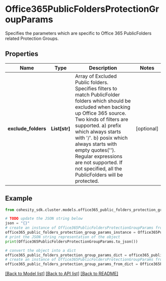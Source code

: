 # Office365PublicFoldersProtectionGroupParams

Specifies the parameters which are specific to Office 365 PublicFolders related Protection Groups.

## Properties

Name | Type | Description | Notes
------------ | ------------- | ------------- | -------------
**exclude_folders** | **List[str]** | Array of Excluded Public folders. Specifies filters to match PublicFolder folders which should be excluded when backing up Office 365 source. Two kinds of filters are supported. a) prefix which always starts with &#39;/&#39;. b) posix which always starts with empty quotes(&#39;&#39;). Regular expressions are not supported. If not specified, all the PublicFolders will be protected. | [optional] 

## Example

```python
from cohesity_sdk.cluster.models.office365_public_folders_protection_group_params import Office365PublicFoldersProtectionGroupParams

# TODO update the JSON string below
json = "{}"
# create an instance of Office365PublicFoldersProtectionGroupParams from a JSON string
office365_public_folders_protection_group_params_instance = Office365PublicFoldersProtectionGroupParams.from_json(json)
# print the JSON string representation of the object
print(Office365PublicFoldersProtectionGroupParams.to_json())

# convert the object into a dict
office365_public_folders_protection_group_params_dict = office365_public_folders_protection_group_params_instance.to_dict()
# create an instance of Office365PublicFoldersProtectionGroupParams from a dict
office365_public_folders_protection_group_params_from_dict = Office365PublicFoldersProtectionGroupParams.from_dict(office365_public_folders_protection_group_params_dict)
```
[[Back to Model list]](../README.md#documentation-for-models) [[Back to API list]](../README.md#documentation-for-api-endpoints) [[Back to README]](../README.md)


